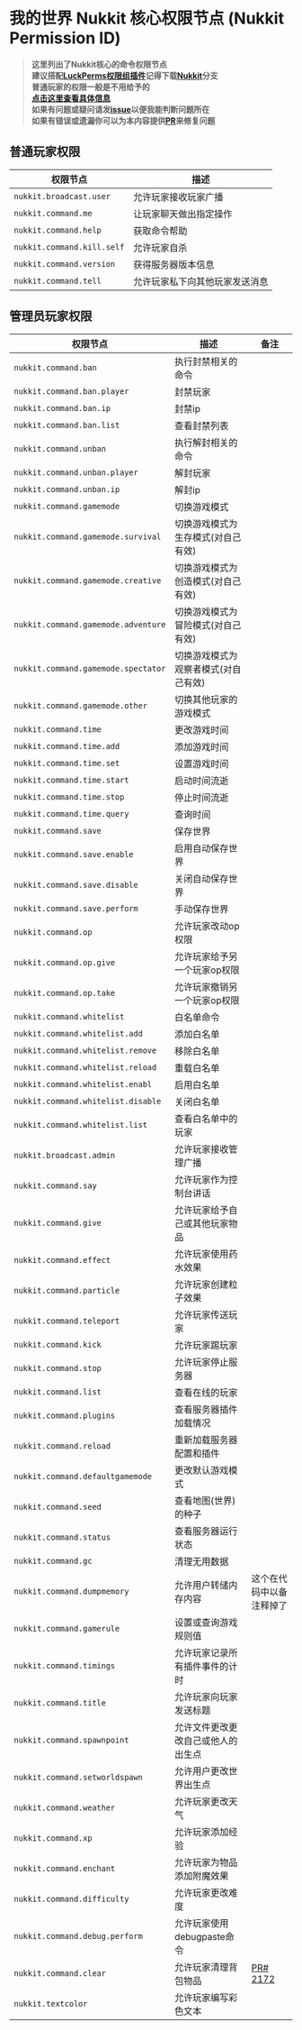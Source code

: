 # 我的世界 Nukkit 核心权限节点 (Nukkit Permission ID)
> **这里列出了Nukkit核心的命令权限节点**  
> **建议搭配[LuckPerms权限组插件](https://github.com/LuckPerms/LuckPerms)记得下载[Nukkit](https://luckperms.net/download)分支**  
> **普通玩家的权限一般是不用给予的**  
> **[点击这里查看具体信息](https://github.com/CloudburstMC/Nukkit/blob/master/src/main/java/cn/nukkit/permission/DefaultPermissions.java)**  
> **如果有问题或疑问请发[issue](https://github.com/stevei5mc/Nukkit_Permission/issues)以便我能判断问题所在**  
> **如果有错误或遗漏你可以为本内容提供[PR](https://github.com/stevei5mc/Nukkit_Permission/pulls)来修复问题**
## 普通玩家权限
|权限节点|描述|
|-|-|
|```nukkit.broadcast.user```|允许玩家接收玩家广播|
|```nukkit.command.me```|让玩家聊天做出指定操作|
|```nukkit.command.help```|获取命令帮助|
|```nukkit.command.kill.self```|允许玩家自杀|
|```nukkit.command.version```|获得服务器版本信息|
|```nukkit.command.tell```|允许玩家私下向其他玩家发送消息|
## 管理员玩家权限
|权限节点|描述|备注|
|-|-|-|
|```nukkit.command.ban```|执行封禁相关的命令||
|```nukkit.command.ban.player```|封禁玩家||
|```nukkit.command.ban.ip```|封禁ip||
|```nukkit.command.ban.list```|查看封禁列表||
|```nukkit.command.unban```|执行解封相关的命令||
|```nukkit.command.unban.player```|解封玩家||
|```nukkit.command.unban.ip```|解封ip||
|```nukkit.command.gamemode```|切换游戏模式||
|```nukkit.command.gamemode.survival```|切换游戏模式为生存模式(对自己有效)||
|```nukkit.command.gamemode.creative```|切换游戏模式为创造模式(对自己有效)||
|```nukkit.command.gamemode.adventure```|切换游戏模式为冒险模式(对自己有效)||
|```nukkit.command.gamemode.spectator```|切换游戏模式为观察者模式(对自己有效)||
|```nukkit.command.gamemode.other```|切换其他玩家的游戏模式||
|```nukkit.command.time```|更改游戏时间||
|```nukkit.command.time.add```|添加游戏时间||
|```nukkit.command.time.set```|设置游戏时间||
|```nukkit.command.time.start```|启动时间流逝||
|```nukkit.command.time.stop```|停止时间流逝||
|```nukkit.command.time.query```|查询时间||
|```nukkit.command.save```|保存世界||
|```nukkit.command.save.enable```|启用自动保存世界||
|```nukkit.command.save.disable```|关闭自动保存世界||
|```nukkit.command.save.perform```|手动保存世界||
|```nukkit.command.op```|允许玩家改动op权限||
|```nukkit.command.op.give```|允许玩家给予另一个玩家op权限||
|```nukkit.command.op.take```|允许玩家撤销另一个玩家op权限||
|```nukkit.command.whitelist```|白名单命令||
|```nukkit.command.whitelist.add```|添加白名单||
|```nukkit.command.whitelist.remove```|移除白名单||
|```nukkit.command.whitelist.reload```|重载白名单||
|```nukkit.command.whitelist.enabl```|启用白名单||
|```nukkit.command.whitelist.disable```|关闭白名单||
|```nukkit.command.whitelist.list```|查看白名单中的玩家||
|```nukkit.broadcast.admin```|允许玩家接收管理广播||
|```nukkit.command.say```|允许玩家作为控制台讲话||
|```nukkit.command.give```|允许玩家给予自己或其他玩家物品||
|```nukkit.command.effect```|允许玩家使用药水效果||
|```nukkit.command.particle```|允许玩家创建粒子效果||
|```nukkit.command.teleport```|允许玩家传送玩家||
|```nukkit.command.kick```|允许玩家踢玩家||
|```nukkit.command.stop```|允许玩家停止服务器||
|```nukkit.command.list```|查看在线的玩家||
|```nukkit.command.plugins```|查看服务器插件加载情况||
|```nukkit.command.reload```|重新加载服务器配置和插件||
|```nukkit.command.defaultgamemode```|更改默认游戏模式||
|```nukkit.command.seed```|查看地图(世界)的种子||
|```nukkit.command.status```|查看服务器运行状态||
|```nukkit.command.gc```|清理无用数据||
|```nukkit.command.dumpmemory```|允许用户转储内存内容|这个在代码中以备注释掉了|
|```nukkit.command.gamerule```|设置或查询游戏规则值||
|```nukkit.command.timings```|允许玩家记录所有插件事件的计时||
|```nukkit.command.title```|允许玩家向玩家发送标题||
|```nukkit.command.spawnpoint```|允许文件更改更改自己或他人的出生点||
|```nukkit.command.setworldspawn```|允许用户更改世界出生点||
|```nukkit.command.weather```|允许玩家更改天气||
|```nukkit.command.xp```|允许玩家添加经验||
|```nukkit.command.enchant```|允许玩家为物品添加附魔效果||
|```nukkit.command.difficulty```|允许玩家更改难度||
|```nukkit.command.debug.perform```|允许玩家使用debugpaste命令||
|```nukkit.command.clear```|允许玩家清理背包物品|[PR# 2172](https://github.com/CloudburstMC/Nukkit/pull/2172)|
|```nukkit.textcolor```|允许玩家编写彩色文本||